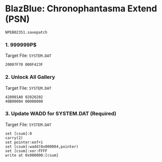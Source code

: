 #  BlazBlue: Chronophantasma Extend (PSN) 

`NPEB02351.savepatch`

### 1. 999999P$

Target File: `SYSTEM.DAT`

```
20007F70 000F423F
```

### 2. Unlock All Gallery

Target File: `SYSTEM.DAT`

```
420001A0 02020202
40B00004 00000000
```

### 3. Update WADD for SYSTEM.DAT (Required)

Target File: `SYSTEM.DAT`

```
set [csum]:0
carry(2)
set pointer:eof+1
set [csum]:wadd(0x000004,pointer)
set [csum]:xor:FFFF
write at 0x000000:[csum]
```

